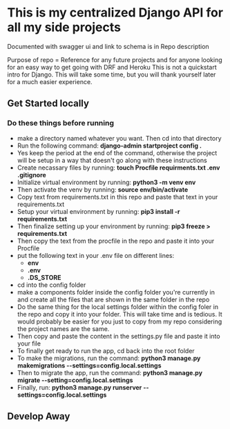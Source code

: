 # This is my centralized Django API for all my side projects 
Documented with swagger ui and link to schema is in Repo description 

Purpose of repo = Reference for any future projects and for anyone looking for an easy way to get going with DRF and Heroku
This is not a quickstart intro for Django. This will take some time, but you will thank yourself later for a much easier experience. 

## Get Started locally 
### Do these things before running 
- make a directory named whatever you want. Then cd into that directory
- Run the following command: <b> django-admin startproject config . </b> 
- Yes keep the period at the end of the command, otherwise the project will be setup in a way that doesn't go along with these instructions 
- Create necassary files by running: <b> touch Procfile requirments.txt .env .gitignore </b> 
- Initialize virtual environment by running: <b> python3 -m venv env </b>
- Then activate the venv by running: <b> source env/bin/activate </b> 
- Copy  text from requirements.txt in this repo and paste that text in your requirements.txt
- Setup your virtual environment by running: <b> pip3 install -r requirements.txt </b> 
- Then finalize setting up your environment by running: <b> pip3 freeze > requirements.txt </b> 
- Then copy the text from the procfile in the repo and paste it into your Procfile
- put the following text in your .env file on different lines: 
    - <b> env </b> 
    - <b> .env </b>
    - <b> .DS_STORE </b>
- cd into the config folder
- make a components folder inside the config folder you're currently in  and create all the files that are shown in the same folder in the repo
- Do the same thing for the local settings folder within the config foler in the repo and copy it into your folder. This will take time and is tedious. It would probably be easier for you just to copy from my repo considering the project names are the same. 
- Then copy and paste the content in the settings.py file and paste it into your file
- To finally get ready to run the app, cd back into the root folder
- To make the migrations, run the command: <b> python3 manage.py makemigrations --settings=config.local.settings </b> 
- Then to migrate the app, run the command: <b> python3 manage.py migrate --setting=config.local.settings </b> 
- Finally, run: <b> python3 manage.py runserver --settings=config.local.settings </b> 

## Develop Away 
